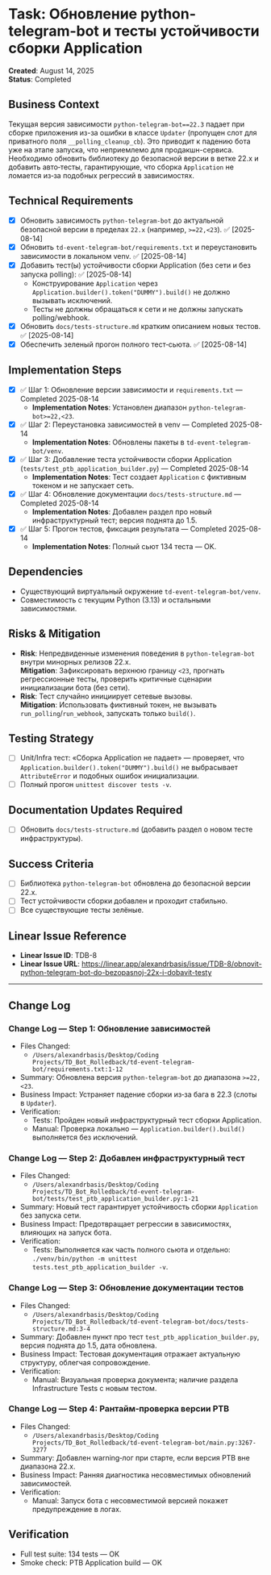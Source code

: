 # Task: Обновление python-telegram-bot и тесты устойчивости сборки Application

**Created**: August 14, 2025  
**Status**: Completed  

## Business Context
Текущая версия зависимости `python-telegram-bot==22.3` падает при сборке приложения из-за ошибки в классе `Updater` (пропущен слот для приватного поля `__polling_cleanup_cb`). Это приводит к падению бота уже на этапе запуска, что неприемлемо для продакшн-сервиса. Необходимо обновить библиотеку до безопасной версии в ветке 22.x и добавить авто‑тесты, гарантирующие, что сборка `Application` не ломается из‑за подобных регрессий в зависимостях.

## Technical Requirements
- [x] Обновить зависимость `python-telegram-bot` до актуальной безопасной версии в пределах `22.x` (например, `>=22,<23`). ✅ [2025-08-14]
- [x] Обновить `td-event-telegram-bot/requirements.txt` и переустановить зависимости в локальном venv. ✅ [2025-08-14]
- [x] Добавить тест(ы) устойчивости сборки Application (без сети и без запуска polling): ✅ [2025-08-14]
  - Конструирование `Application` через `Application.builder().token("DUMMY").build()` не должно вызывать исключений.
  - Тесты не должны обращаться к сети и не должны запускать polling/webhook.
- [x] Обновить `docs/tests-structure.md` кратким описанием новых тестов. ✅ [2025-08-14]
- [x] Обеспечить зеленый прогон полного тест‑сьюта. ✅ [2025-08-14]

## Implementation Steps
- [x] ✅ Шаг 1: Обновление версии зависимости и `requirements.txt` — Completed 2025-08-14  
  - **Implementation Notes**: Установлен диапазон `python-telegram-bot>=22,<23`.
- [x] ✅ Шаг 2: Переустановка зависимостей в venv — Completed 2025-08-14  
  - **Implementation Notes**: Обновлены пакеты в `td-event-telegram-bot/venv`.
- [x] ✅ Шаг 3: Добавление теста устойчивости сборки Application (`tests/test_ptb_application_builder.py`) — Completed 2025-08-14  
  - **Implementation Notes**: Тест создает `Application` с фиктивным токеном и не запускает сеть.
- [x] ✅ Шаг 4: Обновление документации `docs/tests-structure.md` — Completed 2025-08-14  
  - **Implementation Notes**: Добавлен раздел про новый инфраструктурный тест; версия поднята до 1.5.
- [x] ✅ Шаг 5: Прогон тестов, фиксация результата — Completed 2025-08-14  
  - **Implementation Notes**: Полный сьют 134 теста — OK.

## Dependencies
- Существующий виртуальный окружение `td-event-telegram-bot/venv`.
- Совместимость с текущим Python (3.13) и остальными зависимостями.

## Risks & Mitigation
- **Risk**: Непредвиденные изменения поведения в `python-telegram-bot` внутри минорных релизов 22.x.  
  **Mitigation**: Зафиксировать верхнюю границу `<23`, прогнать регрессионные тесты, проверить критичные сценарии инициализации бота (без сети).
- **Risk**: Тест случайно инициирует сетевые вызовы.  
  **Mitigation**: Использовать фиктивный токен, не вызывать `run_polling`/`run_webhook`, запускать только `build()`.

## Testing Strategy
- [ ] Unit/Infra тест: «Сборка Application не падает» — проверяет, что `Application.builder().token("DUMMY").build()` не выбрасывает `AttributeError` и подобных ошибок инициализации.
- [ ] Полный прогон `unittest discover tests -v`.

## Documentation Updates Required
- [ ] Обновить `docs/tests-structure.md` (добавить раздел о новом тесте инфраструктуры).

## Success Criteria
- [ ] Библиотека `python-telegram-bot` обновлена до безопасной версии 22.x.
- [ ] Тест устойчивости сборки добавлен и проходит стабильно.
- [ ] Все существующие тесты зелёные.

## Linear Issue Reference
- **Linear Issue ID**: TDB-8
- **Linear Issue URL**: https://linear.app/alexandrbasis/issue/TDB-8/obnovit-python-telegram-bot-do-bezopasnoj-22x-i-dobavit-testy

---

## Change Log

### Change Log — Step 1: Обновление зависимостей
- Files Changed:
  - `/Users/alexandrbasis/Desktop/Coding Projects/TD_Bot_Rolledback/td-event-telegram-bot/requirements.txt:1-12`
- Summary: Обновлена версия `python-telegram-bot` до диапазона `>=22,<23`.
- Business Impact: Устраняет падение сборки из‑за бага в 22.3 (слоты в `Updater`).
- Verification:
  - Tests: Пройден новый инфраструктурный тест сборки Application.
  - Manual: Проверка локально — `Application.builder().build()` выполняется без исключений.

### Change Log — Step 2: Добавлен инфраструктурный тест
- Files Changed:
  - `/Users/alexandrbasis/Desktop/Coding Projects/TD_Bot_Rolledback/td-event-telegram-bot/tests/test_ptb_application_builder.py:1-21`
- Summary: Новый тест гарантирует устойчивость сборки `Application` без запуска сети.
- Business Impact: Предотвращает регрессии в зависимостях, влияющих на запуск бота.
- Verification:
  - Tests: Выполняется как часть полного сьюта и отдельно: `./venv/bin/python -m unittest tests.test_ptb_application_builder -v`.

### Change Log — Step 3: Обновление документации тестов
- Files Changed:
  - `/Users/alexandrbasis/Desktop/Coding Projects/TD_Bot_Rolledback/td-event-telegram-bot/docs/tests-structure.md:3-4`
- Summary: Добавлен пункт про тест `test_ptb_application_builder.py`, версия поднята до 1.5, дата обновлена.
- Business Impact: Тестовая документация отражает актуальную структуру, облегчая сопровождение.
- Verification:
  - Manual: Визуальная проверка документа; наличие раздела Infrastructure Tests с новым тестом.

### Change Log — Step 4: Рантайм‑проверка версии PTB
- Files Changed:
  - `/Users/alexandrbasis/Desktop/Coding Projects/TD_Bot_Rolledback/td-event-telegram-bot/main.py:3267-3277`
- Summary: Добавлен warning‑лог при старте, если версия PTB вне диапазона 22.x.
- Business Impact: Ранняя диагностика несовместимых обновлений зависимостей.
- Verification:
  - Manual: Запуск бота с несовместимой версией покажет предупреждение в логах.

## Verification
- Full test suite: 134 tests — OK  
- Smoke check: PTB Application build — OK  


